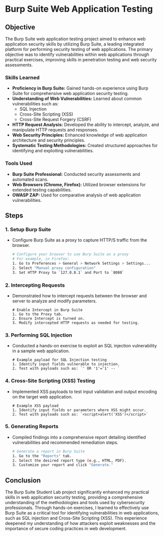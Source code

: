 # Burp Suite Web Application Testing

## Objective

The Burp Suite web application testing project aimed to enhance web application security skills by utilizing Burp Suite, a leading integrated platform for performing security testing of web applications. The primary objective was to identify vulnerabilities within web applications through practical exercises, improving skills in penetration testing and web security assessments.

### Skills Learned

- **Proficiency in Burp Suite:** Gained hands-on experience using Burp Suite for comprehensive web application security testing.
- **Understanding of Web Vulnerabilities:** Learned about common vulnerabilities such as:
  - SQL Injection
  - Cross-Site Scripting (XSS)
  - Cross-Site Request Forgery (CSRF)
- **HTTP Request Analysis:** Developed the ability to intercept, analyze, and manipulate HTTP requests and responses.
- **Web Security Principles:** Enhanced knowledge of web application architecture and security principles.
- **Systematic Testing Methodologies:** Created structured approaches for identifying and exploiting vulnerabilities.

### Tools Used

- **Burp Suite Professional:** Conducted security assessments and automated scans.
- **Web Browsers (Chrome, Firefox):** Utilized browser extensions for extended testing capabilities.
- **OWASP ZAP:** Used for comparative analysis of web application vulnerabilities.

## Steps

### 1. Setup Burp Suite

- Configure Burp Suite as a proxy to capture HTTP/S traffic from the browser.

    ```bash
    # Configure your browser to use Burp Suite as a proxy
    # For example, in Firefox:
    1. Go to Preferences > General > Network Settings > Settings...
    2. Select "Manual proxy configuration"
    3. Set HTTP Proxy to `127.0.0.1` and Port to `8080`
    ```

### 2. Intercepting Requests

- Demonstrated how to intercept requests between the browser and server to analyze and modify parameters.

    ```plaintext
    # Enable Intercept in Burp Suite
    1. Go to the Proxy tab.
    2. Ensure Intercept is turned on.
    3. Modify intercepted HTTP requests as needed for testing.
    ```

### 3. Performing SQL Injection

- Conducted a hands-on exercise to exploit an SQL injection vulnerability in a sample web application.

    ```plaintext
    # Example payload for SQL Injection testing
    1. Identify input fields vulnerable to injection.
    2. Test with payloads such as: `' OR '1'='1' -- `
    ```

### 4. Cross-Site Scripting (XSS) Testing

- Implemented XSS payloads to test input validation and output encoding on the target web application.

    ```plaintext
    # Example XSS payload
    1. Identify input fields or parameters where XSS might occur.
    2. Test with payloads such as: `<script>alert('XSS')</script>`
    ```

### 5. Generating Reports

- Compiled findings into a comprehensive report detailing identified vulnerabilities and recommended remediation steps.

    ```bash
    # Generate a report in Burp Suite
    1. Go to the "Reports" tab.
    2. Select the desired report type (e.g., HTML, PDF).
    3. Customize your report and click "Generate."
    ```

## Conclusion

The Burp Suite Student Lab project significantly enhanced my practical skills in web application security testing, providing a comprehensive understanding of the methodologies and tools used by cybersecurity professionals. Through hands-on exercises, I learned to effectively use Burp Suite as a critical tool for identifying vulnerabilities in web applications, such as SQL injection and Cross-Site Scripting (XSS). This experience deepened my understanding of how attackers exploit weaknesses and the importance of secure coding practices in web development.
